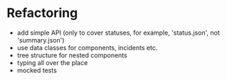 # Refactoring

- add simple API (only to cover statuses, for example, 'status.json', not 'summary.json')
- use data classes for components, incidents etc.
- tree structure for nested components
- typing all over the place
- mocked tests
